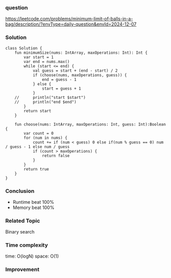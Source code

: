 ### question
https://leetcode.com/problems/minimum-limit-of-balls-in-a-bag/description/?envType=daily-question&envId=2024-12-07

### Solution
```
class Solution {
    fun minimumSize(nums: IntArray, maxOperations: Int): Int {
        var start = 1
        var end = nums.max()
        while (start <= end) {
            val guess = start + (end - start) / 2
            if (choose(nums, maxOperations, guess)) {
                end = guess - 1
            } else {
                start = guess + 1
            }
    //		println("start $start")
    //		println("end $end")
        }
        return start
    }

    fun choose(nums: IntArray, maxOperations: Int, guess: Int):Boolean {
        var count = 0
        for (num in nums) {
		    count += if (num < guess) 0 else if(num % guess == 0) num / guess - 1 else num / guess
            if (count > maxOperations) {
                return false
            }
        }
        return true
    }
}
```
### Conclusion
- Runtime beat 100% 
- Memory beat 100%

### Related Topic
Binary search

### Time complexity
time: O(logN)
space: O(1)

### Improvement